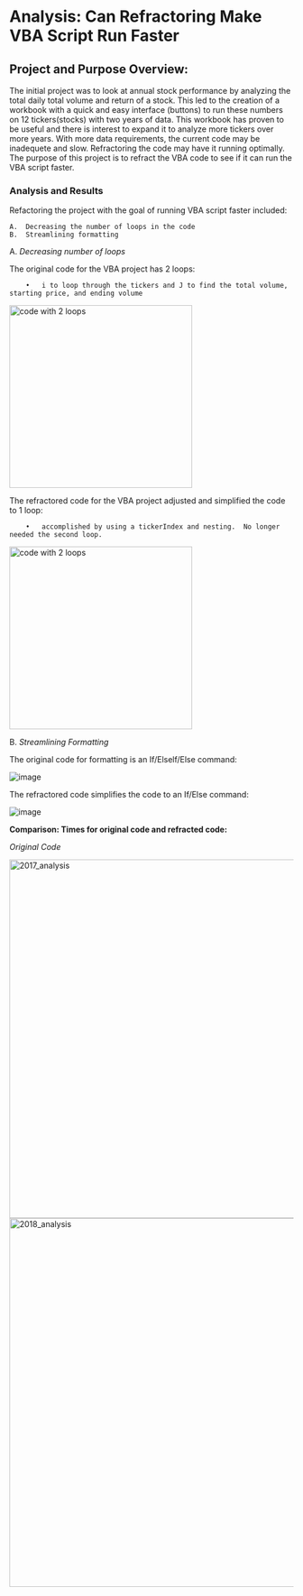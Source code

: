 # Analysis:  Can Refractoring Make VBA Script Run Faster

## Project and Purpose Overview:  
The initial project was to look at annual stock performance by analyzing the total daily total volume and return of a stock. This led to the creation of a workbook with a quick and easy interface (buttons) to run these numbers on 12 tickers(stocks) with two years of data. This workbook has proven to be useful and there is interest to expand it to analyze more tickers over more years. With more data requirements, the current code may be inadequete and slow. Refractoring the code may have it running optimally.  The purpose of this project is to refract the VBA code to see if it can run the VBA script faster. 

### Analysis and Results
Refactoring the project with the goal of running VBA script faster included:

    A.  Decreasing the number of loops in the code
    B.  Streamlining formatting
    
 A. _Decreasing number of loops_
 
 The original code for the VBA project has 2 loops:
 
        •	i to loop through the tickers and J to find the total volume, starting price, and ending volume
        
<img width="324" alt="code with 2 loops" src="https://user-images.githubusercontent.com/84471904/124057435-53639600-d9dc-11eb-8b53-7cfcb3d8a4a2.png">

        
The refractored code for the VBA project adjusted and simplified the code to 1 loop:

        •	accomplished by using a tickerIndex and nesting.  No longer needed the second loop.
    
  <img width="324" alt="code with 2 loops" src="https://user-images.githubusercontent.com/84471904/124057709-d84eaf80-d9dc-11eb-87ff-842761062e18.png">
  
 B.  _Streamlining Formatting_
 
 The original code for formatting is an If/Elself/Else command:
 
![image](https://user-images.githubusercontent.com/84471904/124059981-e1da1680-d9e0-11eb-8fd0-445934fc6ac5.png)

The refractored code simplifies the code to an If/Else command:

![image](https://user-images.githubusercontent.com/84471904/124060265-8f4d2a00-d9e1-11eb-9feb-439f39fac1ab.png)

__Comparison:   Times for original code and refracted code:__

_Original Code_

<img width="636" alt="2017_analysis" src="https://user-images.githubusercontent.com/84471904/124060985-f4554f80-d9e2-11eb-906d-f45b6c14a7d7.png">

<img width="654" alt="2018_analysis" src="https://user-images.githubusercontent.com/84471904/124060997-fb7c5d80-d9e2-11eb-9d3c-b14b75980e20.png">










 
 
    
    


      


        
    
        

    



